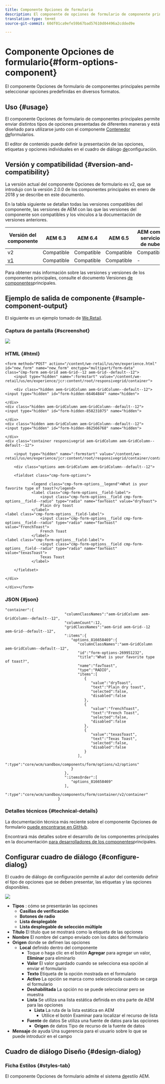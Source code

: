 ```yaml
---
title: Componente Opciones de formulario
description: El componente de opciones de formulario de componente principal permite seleccionar opciones predefinidas en diversos formatos.
translation-type: tm+mt
source-git-commit: 60df01ca9efe59b67bad57610d04496a2cdded9e

---
```



# Componente Opciones de formulario{#form-options-component}

El componente Opciones de formulario de componentes principales permite seleccionar opciones predefinidas en diversos formatos.

## Uso {#usage}

El componente Opciones de formulario de componentes principales permite enviar distintos tipos de opciones presentadas de diferentes maneras y está diseñado para utilizarse junto con el componente [Contenedor de](form-container.md)formularios.

El editor de contenido puede definir la presentación de las opciones, etiquetas y opciones individuales en el cuadro de diálogo [de](#configure-dialog)configuración.

## Versión y compatibilidad {#version-and-compatibility}

La versión actual del componente Opciones de formulario es v2, que se introdujo con la versión 2.0.0 de los componentes principales en enero de 2018 y se describe en este documento.

En la tabla siguiente se detallan todas las versiones compatibles del componente, las versiones de AEM con las que las versiones del componente son compatibles y los vínculos a la documentación de versiones anteriores.

| Versión del componente | AEM 6.3 | AEM 6.4 | AEM 6.5 | AEM como servicio de nube |
|--- |--- |--- |--- |---|
| v2 | Compatible | Compatible | Compatible | Compatible |
| [v1](form-options-v1.md) | Compatible | Compatible | Compatible | - |

Para obtener más información sobre las versiones y versiones de los componentes principales, consulte el documento Versiones [de componentes](versions.md)principales.

## Ejemplo de salida de componente {#sample-component-output}

El siguiente es un ejemplo tomado de [We.Retail](https://docs.adobe.com/content/help/en/experience-manager-65/developing/bestpractices/we-retail/we-retail.html).

### Captura de pantalla {#screenshot}

![](assets/screen_shot_2018-01-12at113648.png)

### HTML {#html}

```
<form method="POST" action="/content/we-retail/us/en/experience.html" id="new_form" name="new_form" enctype="multipart/form-data" class="cmp-form aem-Grid aem-Grid--12 aem-Grid--default--12">
    <input type="hidden" name=":formstart" value="/content/we-retail/us/en/experience/jcr:content/root/responsivegrid/container">
    
    <div class="hidden aem-GridColumn aem-GridColumn--default--12">
<input type="hidden" id="form-hidden-66464844" name="hidden">

</div>
<div class="hidden aem-GridColumn aem-GridColumn--default--12">
<input type="hidden" id="form-hidden-858231075" name="hidden">

</div>
<div class="hidden aem-GridColumn aem-GridColumn--default--12">
<input type="hidden" id="form-hidden-862566768" name="hidden">

</div>
<div class="container responsivegrid aem-GridColumn aem-GridColumn--default--12">

    <input type="hidden" name=":formstart" value="/content/we-retail/us/en/experience/jcr:content/root/responsivegrid/container/container">
    
    <div class="options aem-GridColumn aem-GridColumn--default--12">

    <fieldset class="cmp-form-options">
        
            <legend class="cmp-form-options__legend">What is your favorite type of toast?</legend>
            <label class="cmp-form-options__field-label">
                <input class="cmp-form-options__field cmp-form-options__field--radio" type="radio" name="favToast" value="dryToast">
                Plain dry toast
            </label>
<label class="cmp-form-options__field-label">
                <input class="cmp-form-options__field cmp-form-options__field--radio" type="radio" name="favToast" value="frenchToast">
                French Toast
            </label>
<label class="cmp-form-options__field-label">
                <input class="cmp-form-options__field cmp-form-options__field--radio" type="radio" name="favToast" value="texasToast">
                Texas Toast
            </label>

    </fieldset>

</div>

</div></form>
```

### JSON {#json}

```
"container":{  
                           "columnClassNames":"aem-GridColumn aem-GridColumn--default--12",
                           "columnCount":12,
                           "gridClassNames":"aem-Grid aem-Grid--12 aem-Grid--default--12",
                           ":items":{  
                              "options_816658469":{  
                                 "columnClassNames":"aem-GridColumn aem-GridColumn--default--12",
                                 "id":"form-options-269951232",
                                 "title":"What is your favorite type of toast?",
                                 "name":"favToast",
                                 "type":"RADIO",
                                 "items":[  
                                    {  
                                       "value":"dryToast",
                                       "text":"Plain dry toast",
                                       "selected":false,
                                       "disabled":false
                                    },
                                    {  
                                       "value":"frenchToast",
                                       "text":"French Toast",
                                       "selected":false,
                                       "disabled":false
                                    },
                                    {  
                                       "value":"texasToast",
                                       "text":"Texas Toast",
                                       "selected":false,
                                       "disabled":false
                                    }
                                 ],
                                 ":type":"core/wcm/sandbox/components/form/options/v2/options"
                              }
                           },
                           ":itemsOrder":[  
                              "options_816658469"
                           ],
                           ":type":"core/wcm/sandbox/components/form/container/v2/container"
                        }
```

### Detalles técnicos {#technical-details}

La documentación técnica más reciente sobre el componente Opciones de formulario [puede encontrarse en GitHub](https://adobe.com/go/aem_cmp_tech_form_options_v2).

Encontrará más detalles sobre el desarrollo de los componentes principales en la documentación [para desarrolladores de los componentes](developing.md)principales.

## Configurar cuadro de diálogo {#configure-dialog}

El cuadro de diálogo de configuración permite al autor del contenido definir el tipo de opciones que se deben presentar, las etiquetas y las opciones disponibles.

![](assets/screen_shot_2018-01-12at113153.png)

* **Tipos** : cómo se presentarán las opciones
   * **Casillas de verificación**
   * **Botones de radio**
   * **Lista desplegable**
   * **Lista desplegable de selección múltiple**
* **Título** El título que se mostrará como la etiqueta de las opciones
* **Nombre** El nombre del campo enviado con los datos del formulario
* **Origen** donde se definen las opciones
   * **Local** definido dentro del componente
      * Toque o haga clic en el botón **Agregar** para agregar un valor, **Eliminar** para eliminarlo
      * **Valor** El valor guardado cuando se selecciona esa opción al enviar el formulario
      * **Texto** Etiqueta de la opción mostrada en el formulario
      * **Activo** La opción se marca como seleccionada cuando se carga el formulario
      * **Deshabilitada** La opción no se puede seleccionar pero se muestra
      * **Lista** Se utiliza una lista estática definida en otra parte de AEM para las opciones
         * **Lista** La ruta de la lista estática en AEM
            * Utilice el botón Examinar para localizar el recurso de lista
      * **Fuente** de datos Se utiliza una fuente de datos para las opciones
         * **Origen** de datos Tipo de recurso de la fuente de datos
* **Mensaje** de ayuda Una sugerencia para el usuario sobre lo que se puede introducir en el campo

## Cuadro de diálogo Diseño {#design-dialog}

### Ficha Estilos {#styles-tab}

El componente Opciones de formulario admite el sistema [de](authoring.md#component-styling)estilo AEM.
